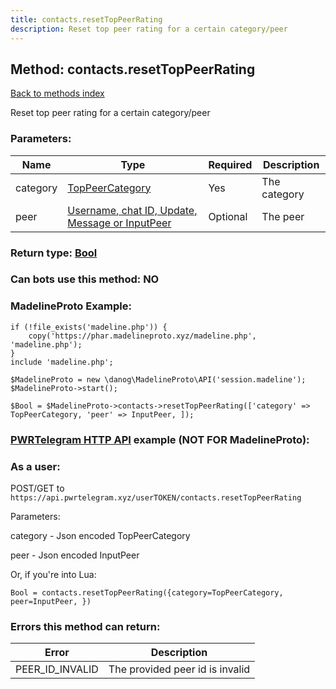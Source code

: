 ```yaml
---
title: contacts.resetTopPeerRating
description: Reset top peer rating for a certain category/peer
---
```

## Method: contacts.resetTopPeerRating  
[Back to methods index](index.md)


Reset top peer rating for a certain category/peer

### Parameters:

| Name     |    Type       | Required | Description |
|----------|---------------|----------|-------------|
|category|[TopPeerCategory](../types/TopPeerCategory.md) | Yes|The category |
|peer|[Username, chat ID, Update, Message or InputPeer](../types/InputPeer.md) | Optional|The peer|


### Return type: [Bool](../types/Bool.md)

### Can bots use this method: **NO**


### MadelineProto Example:


```
if (!file_exists('madeline.php')) {
    copy('https://phar.madelineproto.xyz/madeline.php', 'madeline.php');
}
include 'madeline.php';

$MadelineProto = new \danog\MadelineProto\API('session.madeline');
$MadelineProto->start();

$Bool = $MadelineProto->contacts->resetTopPeerRating(['category' => TopPeerCategory, 'peer' => InputPeer, ]);
```

### [PWRTelegram HTTP API](https://pwrtelegram.xyz) example (NOT FOR MadelineProto):



### As a user:

POST/GET to `https://api.pwrtelegram.xyz/userTOKEN/contacts.resetTopPeerRating`

Parameters:

category - Json encoded TopPeerCategory

peer - Json encoded InputPeer




Or, if you're into Lua:

```
Bool = contacts.resetTopPeerRating({category=TopPeerCategory, peer=InputPeer, })
```

### Errors this method can return:

| Error    | Description   |
|----------|---------------|
|PEER_ID_INVALID|The provided peer id is invalid|


